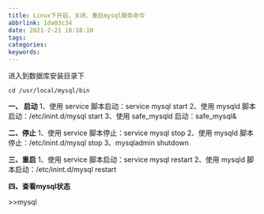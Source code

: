 ```yaml
---
title: Linux下开启、关闭、重启mysql服务命令
abbrlink: 1da03c34
date: 2021-2-21 18:18:10
tags:
categories:
keywords: 
---
```

进入到数据库安装目录下

```
cd /usr/local/mysql/bin
```

**一、 启动**
1、使用 service 脚本启动：service mysql start
2、使用 mysqld 脚本启动：/etc/inint.d/mysql start
3、使用 safe_mysqld 启动：safe_mysql&



**二、停止**
1、使用 service 脚本停止：service mysql stop
2、使用 mysqld 脚本停止：/etc/inint.d/mysql stop
3、mysqladmin shutdown



**三、重启**
1、使用 service 脚本启动：service mysql restart
2、使用 mysqld 脚本启动：/etc/inint.d/mysql restart



**四、查看mysql状态**

\>>mysql

